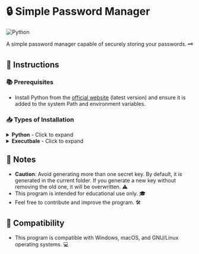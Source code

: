 # 🔒 Simple Password Manager 

![Python](https://img.shields.io/badge/-Python-black?style=flat-square&logo=Python)

A simple password manager capable of securely storing your passwords. 🗝️

## 📝 Instructions

### 📚 Prerequisites
- Install Python from the [official website](https://www.python.org/) (latest version) and ensure it is added to the system Path and environment variables.

### 📥 Types of Installation

<details>
<summary><b>Python</b> - Click to expand</summary>

#### 📥 Installation 
1. Open a terminal or powershell/command prompt. 🖥️
2. Launch the following command to install the required dependencies:
    ```
    pip install -r requirements.txt
    ```
    
#### 🚀 Usage with Python
- Navigate to the script folder in the terminal or powershell/command prompt.
- Launch the script with Python by executing:
    ```
    python Cifra.py
    ```
</details>

<details>
<summary><b>Executbale</b> - Click to expand</summary>

#### Running natively with executable
To create the executable execute the file "Executable.py" using Python, use the following command:
    ```
    python Executable.py
    ```
</details>

## 📌 Notes
- **Caution**: Avoid generating more than one secret key. By default, it is generated in the current folder. If you generate a new key without removing the old one, it will be overwritten. ⚠️
- This program is intended for educational use only. 🎓
- Feel free to contribute and improve the program. 🛠️

## 🔄 Compatibility
- This program is compatible with Windows, macOS, and GNU/Linux operating systems. 💻
